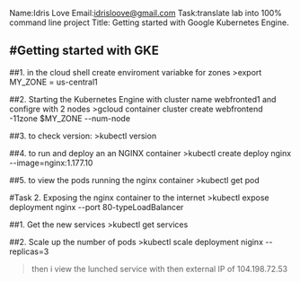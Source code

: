 Name:Idris Love
Email:idrisloove@gmail.com
Task:translate lab into 100% command line 
project Title: Getting started with Google Kubernetes Engine. 



#Getting started with GKE 
---------------------------

##1. in the cloud shell create enviroment variabke for zones
        >export MY_ZONE = us-central1

##2. Starting the Kubernetes Engine with cluster name webfronted1 and configre with 2 nodes
        >gcloud container cluster create webfrontend -11zone $MY_ZONE --num-node


##3. to check version:
        >kubectl version

##4. to run and deploy an an NGINX container
        >kubectl create deploy nginx --image=nginx:1.177.10

##5. to view the pods running the nginx container
        >kubectl get pod 

#Task 2. Exposing the nginx container to the internet
        >kubectl expose deployment nginx --port 80-typeLoadBalancer


##1. Get the new services
        >kubectl get services


##2. Scale up the number of pods
        >kubectl scale deployment niginx --replicas=3 

>then i view the lunched service with then external IP of 104.198.72.53



